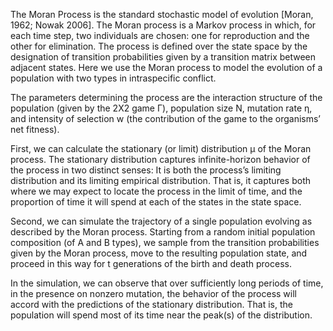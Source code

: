 The Moran Process is the standard stochastic model of evolution [Moran, 1962; Nowak 2006]. The Moran process is a Markov process in which, for each time step, two individuals are chosen: one for reproduction and the other for elimination. The process is defined over the state space by the designation of transition probabilities given by a transition matrix between adjacent states. Here we use the Moran process to model the evolution of a population with two types in intraspecific conflict.

The parameters determining the process are the interaction structure of the population (given by the 2X2 game Γ), population size N, mutation rate η, and intensity of selection w (the contribution of the game to the organisms’ net fitness). 

First, we can calculate the stationary (or limit) distribution µ of the Moran process. The stationary distribution captures infinite-horizon behavior of the process in two distinct senses: It is both the process’s limiting distribution and its limiting empirical distribution. That is, it captures both where we may expect to locate the process in the limit of time, and the proportion of time it will spend at each of the states in the state space.

Second, we can simulate the trajectory of a single population evolving as described by the Moran process. Starting from a random initial population composition (of A and B types), we sample from the transition probabilities given by the Moran process, move to the resulting population state, and proceed in this way for t generations of the birth and death process. 

In the simulation, we can observe that over sufficiently long periods of time, in the presence on nonzero mutation, the behavior of the process will accord with the predictions of the stationary distribution. That is, the population will spend most of its time near the peak(s) of the distribution.